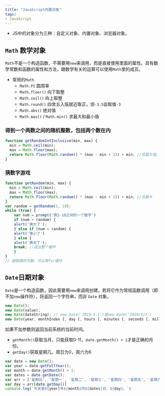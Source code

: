 ```yaml
---
title: "JavaScript内置对象"
tags: 
- JavaScript
---
```


- JS中的对象分为三种：自定义对象、内置对象、浏览器对象。
## `Math` 数学对象
`Math`不是一个构造函数，不需要用`new`来调用，而是直接使用里面的属性。具有数学常数和函数的属性和方法，跟数学有关的运算可以使用`Math`里的成员。

- 常用的`Math`
	- `Math.PI` 圆周率
	- `Math.floor()` 向下取整
	- `Math.ceil()` 向上取整
	- `Math.round()` 四舍五入版就近取正，但`-3.5`会取值`-3`
	- `Math.abs()` 绝对值
	- `Math.max()` / `Math.min()` 求最大和最小值

### 得到一个两数之间的随机整数，包括两个数在内
```js
function getRandomIntInclusive(min, max) {
  min = Math.ceil(min);
  max = Math.floor(max);
  return Math.floor(Math.random() * (max - min + 1)) + min; //含最大值，含最小值
}
```

### 猜数字游戏
```js
function getRandom(min, max) {
  min = Math.ceil(min);
  max = Math.floor(max);
  return Math.floor(Math.random() * (max - min + 1)) + min; //含最大
}
var random = getRandom(1, 10);
while (true) {
	var num = prompt('猜1-10之间的一个数字')
	if (num > random) {
	alert('猜大了'); 
	} else if (num < random) {
	alert('猜小了')
	} else {
	alert('猜对了');
	break; //退出整个循环
	}
}
// 限制猜的次数，可以用for循环
```

## `Date`日期对象
`Date`是一个构造函数，因此需要用`new`来调用创建。若将它作为常规函数调用（即不加`new`操作符），将返回一个字符串，而非 `Date` 对象。

```js
new Date();
new Date(value);
new Date(dateString); // new Date('2019-5-1')或new Date('2019/5/1')
new Date(year, monthIndex [, day [, hours [, minutes [, seconds [, milliseconds]]]]]);
```

如果不加参数则返回当前系统的当前时间。

- `getMonth()`获取当月，只能获取0-11，`date.getMonth() + 1`才是正确的月份。
- `getDay()`获取星期几，周日为0，周六为6

```js
var date = new Date();
var year = date.getFullYear();
var month = date.getMonth() + 1;
var dates = date.getDate();
var arr = ['星期日', '星期一', '星期二', '星期三', '星期四', '星期五', '星期六']
var day = arr[date.getDay()]
console.log(`今天是${year}年${month}月${dates}日，${day}。`) 
```